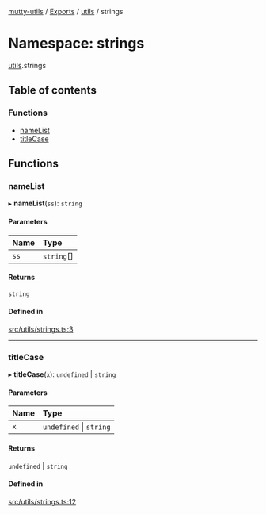 [mutty-utils](../README.md) / [Exports](../modules.md) / [utils](utils.md) / strings

# Namespace: strings

[utils](utils.md).strings

## Table of contents

### Functions

- [nameList](utils.strings.md#namelist)
- [titleCase](utils.strings.md#titlecase)

## Functions

### nameList

▸ **nameList**(`ss`): `string`

#### Parameters

| Name | Type |
| :------ | :------ |
| `ss` | `string`[] |

#### Returns

`string`

#### Defined in

[src/utils/strings.ts:3](https://github.com/jonlaing/mutty-utils/blob/f9c02d2/src/utils/strings.ts#L3)

___

### titleCase

▸ **titleCase**(`x`): `undefined` \| `string`

#### Parameters

| Name | Type |
| :------ | :------ |
| `x` | `undefined` \| `string` |

#### Returns

`undefined` \| `string`

#### Defined in

[src/utils/strings.ts:12](https://github.com/jonlaing/mutty-utils/blob/f9c02d2/src/utils/strings.ts#L12)
